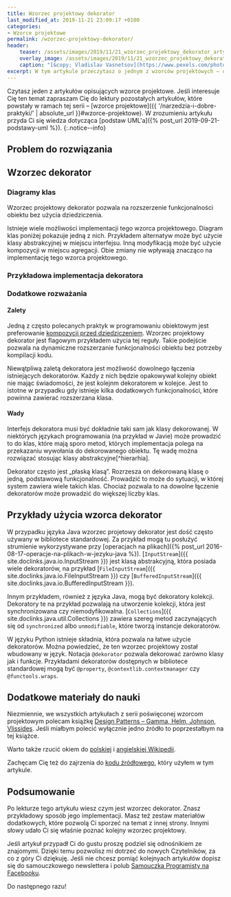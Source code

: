 ```yaml
---
title: Wzorzec projektowy dekorator
last_modified_at: 2019-11-21 23:09:17 +0100
categories:
- Wzorce projektowe
permalink: /wzorzec-projektowy-dekorator/
header:
    teaser: /assets/images/2019/11/21_wzorzec_projektowy_dekorator_artykul.jpg
    overlay_image: /assets/images/2019/11/21_wzorzec_projektowy_dekorator_artykul.jpg
    caption: "[&copy; Vladislav Vasnetsov](https://www.pexels.com/photo/person-painting-on-mug-2310883/)"
excerpt: W tym artykule przeczytasz o jednym z wzorców projektowych – o dekoratorze. Na przykładzie pokażę Ci sposób jego użycia i implementacji. Diagramy UML pomogą Ci zrozumieć relację pomiędzy klasami w tym wzorcu projektowym. Ćwiczenie zawarte na końcu artykułu pozwoli Ci sprawdzić wiedzę w praktyce.
---
```


Czytasz jeden z artykułów opisujących wzorce projektowe. Jeśli interesuje Cię ten temat zapraszam Cię do lektury pozostałych artykułów, które powstały w ramach tej serii – [wzorce projektowe]({{ '/narzedzia-i-dobre-praktyki/' | absolute_url }}#wzorce-projektowe). W zrozumieniu artykułu przyda Ci się wiedza dotycząca [podstaw UML'a]({% post_url 2019-09-21-podstawy-uml %}).
{:.notice--info}

## Problem do rozwiązania



## Wzorzec dekorator

### Diagramy klas

Wzorzec projektowy dekorator pozwala na rozszerzenie funkcjonalności obiektu bez użycia dziedziczenia.

Istnieje wiele możliwości implementacji tego wzorca projektowego. Diagram klas poniżej pokazuje jedną z nich. Przykładem alternatyw może być użycie klasy abstrakcyjnej w miejscu interfejsu. Inną modyfikacją może być użycie kompozycji w miejscu agregacji. Obie zmiany nie wpływają znacząco na implementację tego wzorca projektowego.

### Przykładowa implementacja dekoratora

### Dodatkowe rozważania

#### Zalety

Jedną z często polecanych praktyk w programowaniu obiektowym jest preferowanie [kompozycji przed dziedziczeniem](https://en.wikipedia.org/wiki/Composition_over_inheritance). Wzorzec projektowy dekorator jest flagowym przykładem użycia tej reguły. Takie podejście pozwala na dynamiczne rozszerzanie funkcjonalności obiektu bez potrzeby kompilacji kodu.

Niewątpliwą zaletą dekoratora jest możliwość dowolnego łączenia istniejących dekoratorów. Każdy z nich będzie opakowywał kolejny obiekt nie mając świadomości, że jest kolejnm dekoratorem w kolejce. Jest to istotne w przypadku gdy istnieje kilka dodatkowych funkcjonalności, które powinna zawierać rozszerzana klasa.

#### Wady

Interfejs dekoratora musi być dokładnie taki sam jak klasy dekorowanej. W niektórych językach programowania (na przykład w Javie) może prowadzić to do klas, które mają sporo metod, których implementacja polega na przekazaniu wywołania do dekorowanego obiektu. Tę wadę można rozwiązać stosując klasy abstrakcyjne[^hierarhia].

[^hierarchia]: Takie podejście może wydłużać hierarhię dziedziczenia, sam preferuję użycie interfejsów.

Dekorator często jest „płaską klasą”. Rozrzesza on dekorowaną klasę o jedną, podstawową funkcjonalność. Prowadzić to może do sytuacji, w której system zawiera wiele takich klas. Chociaż pozwala to na dowolne łączenie dekoratorów może prowadzić do większej liczby klas.

## Przykłady użycia wzorca dekorator

W przypadku języka Java wzorzec projetowy dekorator jest dość często używany w bibliotece standardowej. Za przykład mogą tu posłużyć strumienie wykorzystywane przy [operacjach na plikach]({% post_url 2016-08-17-operacje-na-plikach-w-jezyku-java %}). [`InputStream`]({{ site.doclinks.java.io.InputStream }}) jest klasą abstrakcyjną, która posiada wiele dekoratorów, na przykład [`FileInputStream`]({{ site.doclinks.java.io.FileInputStream }}) czy [`BufferedInputStream`]({{ site.doclinks.java.io.BufferedInputStream }}).

Innym przykładem, również z języka Java, mogą być dekoratory kolekcji. Dekoratory te na przykład pozwalają na utworzenie kolekcji, która jest synchronizowana czy niemodyfikowalna. [`Collections`]({{ site.doclinks.java.util.Collections }}) zawiera szereg metod zaczynających się od `synchronized` albo `unmodifiable`, które tworzą instancje dekoratorów.

W języku Python istnieje składnia, która pozwala na łatwe użycie dekoratorów. Można powiedzieć, że ten wzorzec projektowy został wbudowany w język. Notacja `@dekorator` pozwala dekorować zarówno klasy jak i funkcje. Przykładami dekoratorów dostępnych w bibliotece standardowej mogą być `@property`, `@contextlib.contextmanager` czy `@functools.wraps`.

## Dodatkowe materiały do nauki

Niezmiennie, we wszystkich artykułach z serii poświęconej wzorcom projektowym polecam książkę [Design Patterns – Gamma, Helm, Johnson, Vlissides](https://www.amazon.com/gp/product/0201633612/). Jeśli miałbym polecić wyłącznie jedno źródło to poprzestałbym na tej książce.

Warto także rzucić okiem do [polskiej](https://pl.wikipedia.org/wiki/Dekorator_(wzorzec_projektowy)) i [angielskiej Wikipedii](https://en.wikipedia.org/wiki/Decorator_pattern).

Zachęcam Cię też do zajrzenia do [kodu źródłowego](TODO), który użyłem w tym artykule.

## Podsumowanie

Po lekturze tego artykułu wiesz czym jest wzorzec dekorator. Znasz przykładowy sposób jego implementacji. Masz też zestaw materiałów dodatkowych, które pozwolą Ci sporzeć na temat z innej strony. Innymi słowy udało Ci się właśnie poznać kolejny wzorzec projektowy.

Jeśli artykuł przypadł Ci do gustu proszę podziel się odnośnikiem ze znajomymi. Dzięki temu pozwolisz mi dotrzeć do nowych Czytelników, za co z góry Ci dziękuję. Jeśli nie chcesz pomiąć kolejnyach artykułów dopisz się do samouczkowego newslettera i polub [Samouczka Programisty na Facebooku](https://www.facebook.com/SamouczekProgramisty).

Do następnego razu!

